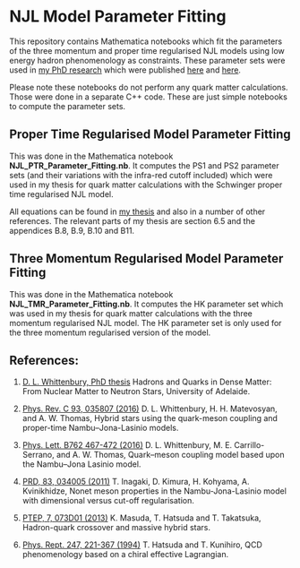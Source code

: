# NJL Model Parameter Fitting

This repository contains Mathematica notebooks which fit the parameters of the three momentum and proper time
regularised NJL models using low energy hadron phenomenology as constraints.
These parameter sets were used in [my PhD research](https://inspirehep.net/record/1495499/files/02whole.pdf) which were published [here](https://journals.aps.org/prc/abstract/10.1103/PhysRevC.93.035807) and [here](https://www.sciencedirect.com/science/article/pii/S0370269316305627?via%3Dihub).


Please note these notebooks do not perform any quark matter calculations. Those were done in a separate C++ code. These are just simple notebooks to compute the parameter sets.

## Proper Time Regularised Model Parameter Fitting

This was done in the Mathematica notebook **NJL_PTR_Parameter_Fitting.nb**. It computes the PS1 and PS2 parameter sets (and their variations with the infra-red cutoff included) which were used in my thesis for quark matter calculations with the Schwinger proper time regularised NJL model.    

All equations can be found in [my thesis](https://inspirehep.net/record/1495499/files/02whole.pdf) and also in a number of other references. The relevant parts of my thesis are section 6.5 and the appendices B.8, B.9, B.10 and B11.

## Three Momentum Regularised Model Parameter Fitting

This was done in the Mathematica notebook **NJL_TMR_Parameter_Fitting.nb**. It computes the HK parameter set which was used in my thesis for quark matter calculations with the three momentum regularised NJL model. The HK parameter set is only used for the three momentum regularised version of the model.

## References:

1. [D. L. Whittenbury, PhD thesis](https://inspirehep.net/record/1495499/files/02whole.pdf) Hadrons and Quarks in Dense Matter: From Nuclear Matter to Neutron Stars, University of Adelaide.

2. [Phys. Rev. C 93, 035807 (2016)](https://journals.aps.org/prc/abstract/10.1103/PhysRevC.93.035807) D. L. Whittenbury, H. H. Matevosyan, and A. W. Thomas, Hybrid stars using the quark-meson coupling and proper-time Nambu–Jona-Lasinio models.

3. [Phys. Lett. B762 467-472 (2016)](https://www.sciencedirect.com/science/article/pii/S0370269316305627?via%3Dihub) D. L. Whittenbury, M. E. Carrillo-Serrano, and A. W. Thomas, Quark–meson coupling model based upon the Nambu–Jona Lasinio model.

4. [PRD, 83, 034005 (2011)](https://journals.aps.org/prd/abstract/10.1103/PhysRevD.83.034005) T. Inagaki, D. Kimura, H. Kohyama, A. Kvinikhidze, Nonet meson properties in the Nambu-Jona-Lasinio model with dimensional versus cut-off regularisation.

5. [PTEP, 7, 073D01 (2013)](https://academic.oup.com/ptep/article/2013/7/073D01/1571314) K. Masuda, T. Hatsuda and T. Takatsuka, Hadron-quark crossover and massive hybrid stars.

6. [Phys. Rept. 247, 221-367 (1994)](https://www.sciencedirect.com/science/article/abs/pii/0370157394900221) T. Hatsuda and T. Kunihiro, QCD phenomenology based on a chiral effective Lagrangian.

